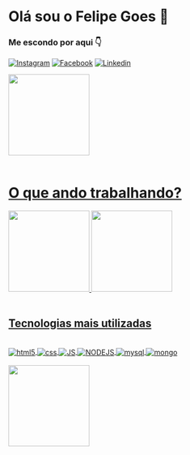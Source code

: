 # Olá sou o Felipe Goes 👋

### Me escondo por aqui 👇
<!-- [![Whatsapp](https://img.shields.io/badge/WhatsApp-25D366?style=for-the-badge&logo=whatsapp&logoColor=white)]() -->

<!-- [![DISCORD](https://img.shields.io/badge/Discord-7289DA?style=for-the-badge&logo=discord&logoColor=white)]() -->

[![Instagram](	https://img.shields.io/badge/Instagram-E4405F?style=for-the-badge&logo=instagram&logoColor=white)](https://www.instagram.com/felipe96mtb/)
[![Facebook](	https://img.shields.io/badge/Facebook-1877F2?style=for-the-badge&logo=facebook&logoColor=white)](https://www.facebook.com/felipegoes.ash)
[![Linkedin](https://img.shields.io/badge/LinkedIn-0077B5?style=for-the-badge&logo=linkedin&logoColor=white)](https://www.linkedin.com/in/felipe-tavares-911787a8/)



<div>
  <a href="https://github.com/ashcroftgamer">
  <img height="160em" src="https://github-readme-stats.vercel.app/api?username=ashcroftgamer&show_icons=true&include_all_commits=true&count_private=false&theme=material-palenight"/>
  
</div>
</br> 
<h1>O que ando trabalhando?</h1>
<div>
    <img height="160em"  src="https://github-readme-stats.vercel.app/api/pin/?username=ashcroftgamer&repo=aeChefia&theme=material-palenight" />
    <img height="160em"  src="https://github-readme-stats.vercel.app/api/pin/?username=ashcroftgamer&repo=bot_vks_LM&theme=material-palenight" />
</div>


</br>


<h2>Tecnologias mais utilizadas</h2>
<div style="display: inline_block"></br>
<img align="center" alt="html5" src="https://img.shields.io/badge/HTML5-E34F26?style=for-the-badge&logo=html5&logoColor=white">
<img align="center" alt="css" src="https://img.shields.io/badge/CSS3-1572B6?style=for-the-badge&logo=css3&logoColor=white">
<img align="center" alt="JS" src="https://img.shields.io/badge/JavaScript-F7DF1E?style=for-the-badge&logo=javascript&logoColor=black">
<!-- </div><div style="display: inline_block"></br> -->
<img align="center" alt="NODEJS" src="https://img.shields.io/badge/Node.js-43853D?style=for-the-badge&logo=node.js&logoColor=white">
<img align="center" alt="mysql" src="https://img.shields.io/badge/MySQL-00000F?style=for-the-badge&logo=mysql&logoColor=white">
<img align="center" alt="mongo" src="https://img.shields.io/badge/MongoDB-4EA94B?style=for-the-badge&logo=mongodb&logoColor=white">
</div><div style="display: inline_block"></br>

<img height="160em" src="https://github-readme-stats.vercel.app/api/top-langs/?username=ashcroftgamer&layout=compact&langs_count=16&theme=material-palenight"/>
<!-- 
<img align="center" alt="Flutter" src="		https://img.shields.io/badge/Flutter-02569B?style=for-the-badge&logo=flutter&logoColor=white">

<img align="center" alt="DART" src="https://img.shields.io/badge/Dart-0175C2?style=for-the-badge&logo=dart&logoColor=white">
<img align="center" alt="MARKDOWN" src="	https://img.shields.io/badge/Markdown-000000?style=for-the-badge&logo=markdown&logoColor=white">
</div> -->
